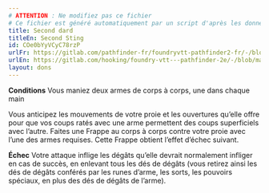 ```yaml
---
# ATTENTION : Ne modifiez pas ce fichier
# Ce fichier est généré automatiquement par un script d'après les données du module Foundry VTT officiel et de sa traduction
title: Second dard
titleEn: Second Sting
id: COe0bYyVCyC78rzP
urlFr: https://gitlab.com/pathfinder-fr/foundryvtt-pathfinder2-fr/-/blob/master/data/feats/COe0bYyVCyC78rzP.htm
urlEn: https://gitlab.com/hooking/foundry-vtt---pathfinder-2e/-/blob/master/packs/data/feats.db/second-sting.json
layout: dons
---
```

**Conditions** Vous maniez deux armes de corps à corps, une dans chaque main

Vous anticipez les mouvements de votre proie et les ouvertures qu’elle offre pour que vos coups ratés avec une arme permettent des coups superficiels avec l’autre. Faites une Frappe au corps à corps contre votre proie avec l’une des armes requises. Cette Frappe obtient l’effet d’échec suivant.

**Échec** Votre attaque inflige les dégâts qu’elle devrait normalement infliger en cas de succès, en enlevant tous les dés de dégâts (vous retirez ainsi les dés de dégâts conférés par les runes d’arme, les sorts, les pouvoirs spéciaux, en plus des dés de dégâts de l’arme).
